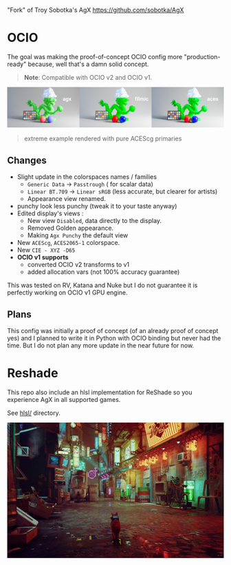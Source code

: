 "Fork" of Troy Sobotka's AgX https://github.com/sobotka/AgX

# OCIO

The goal was making the proof-of-concept OCIO config more "production-ready" because, well that's a damn solid concept.

>  **Note**:
>  Compatible with OCIO v2 and OCIO v1.

![agx comparison with aces and filmic](comparison.jpg)

> extreme example rendered with pure ACEScg primaries 

## Changes

- Slight update in the colorspaces names / families 
    - `Generic Data` -> `Passtrough` ( for scalar data)
    - `Linear BT.709` -> `Linear sRGB` (less accurate, but clearer for artists)
    - Appearance view renamed.
- punchy look less punchy (tweak it to your taste anyway)
- Edited display's views :
    - New view `Disabled`, data directly to the display.
    - Removed Golden appearance.
    - Making `Agx Punchy` the default view
- New `ACEScg`, `ACES2065-1` colorspace.
- New `CIE - XYZ -D65`
- **OCIO v1 supports**
    - converted OCIO v2 transforms to v1
    - added allocation vars (not 100% accuracy guarantee)

This was tested on RV, Katana and Nuke but I do not guarantee it is perfectly working on OCIO v1 GPU engine.

## Plans

This config was initially a proof of concept (of an already proof of concept yes) and I planned to write it in Python with OCIO binding but never had the time. But I do not plan any more update in the near future for now.

# Reshade

This repo also include an hlsl implementation for ReShade so you experience AgX in all supported games.

See [hlsl/](hlsl/) directory.

![Stray screenshot with AgX](hlsl/img/stray-3-AgX.jpg)
